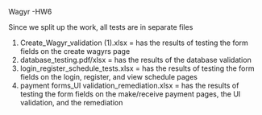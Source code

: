 Wagyr -HW6

Since we split up the work, all tests are in separate files

1) Create_Wagyr_validation (1).xlsx = has the results of testing the form fields on the create wagyrs page
2) database_testing.pdf/xlsx = has the results of the database validation
3) login_register_schedule_tests.xlsx = has the results of testing the form fields on the login, register, and view schedule pages
4) payment forms_UI validation_remediation.xlsx = has the results of testing the form fields on the make/receive payment pages,
                                                  the UI validation, and the remediation
